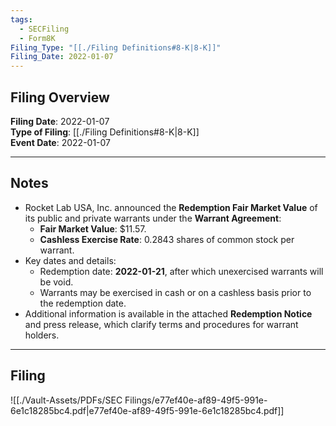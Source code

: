 ```yaml
---
tags:
  - SECFiling
  - Form8K
Filing_Type: "[[./Filing Definitions#8-K|8-K]]"
Filing_Date: 2022-01-07
---
```

## Filing Overview

**Filing Date**: 2022-01-07  
**Type of Filing**: [[./Filing Definitions#8-K|8-K]]  
**Event Date**: 2022-01-07  

---
## Notes

- Rocket Lab USA, Inc. announced the **Redemption Fair Market Value** of its public and private warrants under the **Warrant Agreement**:
  - **Fair Market Value**: $11.57.
  - **Cashless Exercise Rate**: 0.2843 shares of common stock per warrant.
- Key dates and details:
  - Redemption date: **2022-01-21**, after which unexercised warrants will be void.
  - Warrants may be exercised in cash or on a cashless basis prior to the redemption date.
- Additional information is available in the attached **Redemption Notice** and press release, which clarify terms and procedures for warrant holders.

---
## Filing

![[./Vault-Assets/PDFs/SEC Filings/e77ef40e-af89-49f5-991e-6e1c18285bc4.pdf|e77ef40e-af89-49f5-991e-6e1c18285bc4.pdf]]
